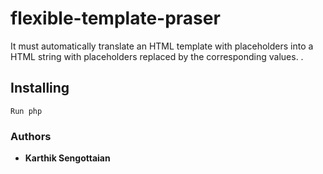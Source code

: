 # flexible-template-praser
It  must automatically  translate  an  HTML  template  with  placeholders  into  a  HTML  string  with placeholders replaced by the corresponding values. .

## Installing
```
Run php
```

### Authors

* **Karthik Sengottaian** 
